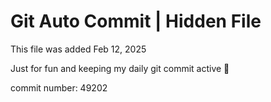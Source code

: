 # Git Auto Commit | Hidden File

This file was added Feb 12, 2025

Just for fun and keeping my daily git commit active 🤪

commit number: 49202
